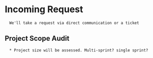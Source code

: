 # Incoming Request
      We'll take a request via direct communication or a ticket
## Project Scope Audit
      * Project size will be assessed. Multi-sprint? single sprint?
            

